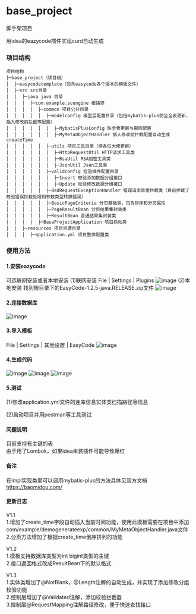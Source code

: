 # base_project

脚手架项目

用idea的eazycode插件实现curd自动生成

### 项目结构
```
项目结构
├─base_project（项目根）
│  ├─easycodetemplate（包含easycode各个版本的模板文件）
│  ├─src src目录
│  │  ├─java java 目录
│  │  │  ├─com.example.scengine 根路径
│  │  │  │  ├─common 项目公共目录
│  │  │  │  │  ├─modelconfig 模型层配置目录（包括mybatis-plus防全全表更新，插入修改前拦截等配置）
│  │  │  │  │  │  ├─MybatisPlusConfig 防全表更新与删除配置
│  │  │  │  │  │  ├─MyMetaObjectHandler 插入修改前拦截配置自动生成createTime
│  │  │  │  │  ├─utils 项目工具目录（待各位大佬更新）
│  │  │  │  │  │  ├─HttpRequestUtil HTTP请求工具类
│  │  │  │  │  │  ├─RsaUtil RSA加密工具类
│  │  │  │  │  │  ├─JsonUtil Json工具类
│  │  │  │  │  ├─validconfig 检验插件配置目录
│  │  │  │  │  │  ├─Insert 校验添加数据分组接口
│  │  │  │  │  │  ├─Update 校验修改数据分组接口
│  │  │  │  │  ├─BadRequestExceptionHandler 错误请求异常拦截类（目前拦截了校验错误拦截处理和参数类型转换错误）
│  │  │  │  │  ├─BasicPageCriteria 分页基础类，包含排序和分页属性
│  │  │  │  │  ├─PageResultBean 分页结果集封装类
│  │  │  │  │  ├─ResultBean 普通结果集封装类
│  │  │  │  ├─BaseProjectApplication 项目启动类
│  │  ├─resources 项目资源目录
│  │  │  ├─application.yml 项目整体配置类
```
### 使用方法
#### 1.安装eazycode
可选联网安装或者本地安装
(1)联网安装
File | Settings | Plugins
![image](img/1656039779950.jpg)
(2)本地安装
找到根目录下的EasyCode-1.2.5-java.RELEASE.zip文件
![image](img/1656040143078.jpg)
#### 2.连接数据库
![image](img/1656040314169.jpg)
#### 3.导入模板
File | Settings | 其他设置 | EasyCode
![image](img/1660792123973.jpg)
#### 4.生成代码
![image](img/1656040433257.jpg)
![image](img/1656048109433.jpg)
![image](img/1656048278796.jpg)
#### 5.测试
(1)修改application.yml文件的连库信息实体类扫描路径等信息

(2)启动项目并用postman等工具测试

#### 问题说明
目前支持有主键的表<br>
由于用了Lombok，如果idea未装插件可能导致爆红

#### 备注
在impl实现类里可以调用mybatis-plus的方法具体见官方文档
https://baomidou.com/

#### 更新日志
V1.1<br>
1.增加了create_time字段自动插入当前时间功能，使用此模板需要在项目中添加com/example/demogenerateexp/common/MyMetaObjectHandler.java文件<br>
2.分页方法增加了根据create_time倒序排列的功能

V1.2<br>
1.模板支持数据库类型为int bigint类型的主键<br>
2.接口返回格式改成ResultBean下的默认格式

V1.3<br>
1.实体类增加了@NotBlank，@Length注解的自动生成，并实现了添加修改分组校验功能<br>
2.控制层增加了@Validated注解，添加校验拦截器<br>
3.控制层@RequestMapping注解路径修改，便于快速查找接口